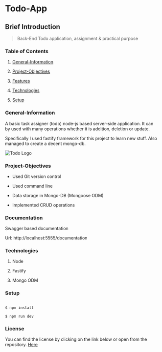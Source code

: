 # Todo-App

## Brief Introduction

> Back-End Todo application, assignment & practical purpose

### Table of Contents

1. [General-Information](#general-information)

2. [Project-Objectives](#project-objectives)

3. [Features](#features)

4. [Technologies](#technologies)

5. [Setup](#setup)

### General-Information

A basic task assigner (todo) node-js based server-side application. It can by used with many operations whether it is addition, deletion or update.

Specifically I used fastify framework for this project to learn new stuff. Also managed to create a decent mongo-db.

![Todo Logo](https://i.pinimg.com/originals/f7/3b/4e/f73b4e244b255face5fda25c72905c98.png)

### Project-Objectives

-   Used Git version control

-   Used command line

-   Data storage in Mongo-DB (Mongoose ODM)

-   Implemented CRUD operations

### Documentation

Swagger based documentation

Url: http://localhost:5555/documentation

### Technologies

1. Node

2. Fastify

3. Mongo ODM

### Setup

```shell

$ npm install

$ npm run dev

```

### License

You can find the license by clicking on the link below or open from the repository.
[Here](https://github.com/AdyPolyCode/Todo-App-Node-js/blob/main/LICENSE)
